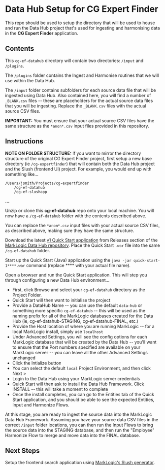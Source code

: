 # Data Hub Setup for CG Expert Finder

This repo should be used to setup the directory that will be used to house and run the Data Hub project that's used for ingesting and harmonising data in the **CG Expert Finder** application.

## Contents

This `cg-ef-datahub` directory will contain two directories: `/input` and `/plugins`.

The `/plugins` folder contains the Ingest and Harmonise routines that we will use within the Data Hub.

The `/input` folder contains subfolders for each source data file that will be ingested using Data Hub. Also contained here, you will find a number of `_BLANK.csv` files -- these are placeholders for the actual source data files that you will be ingesting. Replace the `_BLANK.csv` files with the actual source CSV files.

**IMPORTANT:** You must ensure that your actual source CSV files have the same structure as the `*anon*.csv` input files provided in this repository.

## Instructions

**NOTE ON FOLDER STRUCTURE:** If you want to mirror the directory structure of the original CG Expert Finder project, first setup a new base directory (ie `/cg-expertfinder`) that will contain both the Data Hub project and the Slush (frontend UI) project. For example, you would end up with something like...

    /Users/jsmith/Projects/cg-expertfinder
        /cg-ef-datahub
        /cg-ef-slushapp
**...**

Unzip or clone this **cg-ef-datahub** repo onto your local machine. You will now have a `/cg-ef-datahub` folder with the contents described above.

You can replace the `*anon*.csv` input files with your actual source CSV files, as described above, making sure they have the same structure.

Download the latest [v1 Quick Start application](https://github.com/marklogic-community/marklogic-data-hub/releases) from Releases section of the [MarkLogic Data Hub repository](https://github.com/marklogic-community/marklogic-data-hub). Place the Quick Start `.war` file into the same `/cg-ef-datahub` folder.

Start up the Quick Start (Java) application using the `java -jar quick-start-1****.war` command (replace **** with your actual file name).

Open a browser and run the Quick Start application. This will step you through configuring a new Data Hub environment...

- First, click Browse and select your `cg-ef-datahub` directory as the Project Folder.
- Quick Start will then want to initialise the project
- Provide a DataHub Name -- you can use the default `data-hub` or something more specific `cg-ef-datahub` -- this will be used as the naming prefix for all of the MarkLogic databases created for the Data Hub (ie, cg-ef-datahub-STAGING, cg-ef-datahub-FINAL, etc.)
- Provide the Host location of where you are running MarkLogic -- for a local MarkLogic install, simply use `localhost`
- Under Advanced Settings, you will see the config options for each MarkLogic database that will be created by the Data Hub -- you'll want to ensure that the Port numbers specified are available on your MarkLogic server -- you can leave all the other Advanced Settings unchanged
- Click the Intialize button
- You can select the default `local` Project Environment, and then click Next >
- Login to the Data Hub using your MarkLogic server credentials
- Quick Start will then ask to install the Data Hub Framework. Click INSTALL -- this will take a moment to complete
- Once the install completes, you can go to the Entities tab of the Quick Start application, and you should be able to see the expected Entities, Input and Harmonize Flows.

At this stage, you are ready to ingest the source data into the MarkLogic Data Hub Framework. Assuming you have your source data CSV files in the correct `/input` folder locations, you can then run the Input Flows to bring the source data into the STAGING database, and then run the "Employee" Harmonize Flow to merge and move data into the FINAL database.

## Next Steps

Setup the frontend search application using [MarkLogic's Slush generator](https://github.com/marklogic-community/slush-marklogic-node).
